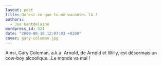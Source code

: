```yaml
---
layout: post
title: Qu'est-ce que tu me wacontes là ?
authors:
  - Joe Gantdelaine
wordpress_id: 521
date: "2009-08-18 12:07:03 +0200"
cover: gary-coleman.jpg
---
```


Ainsi, Gary Coleman, a.k.a. Arnold, de Arnold et Willy, est désormais un cow-boy
alcoolique…Le monde va mal !
